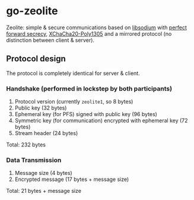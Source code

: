 # go-zeolite
Zeolite: simple & secure communications
based on [libsodium](https://doc.libsodium.org) with
[perfect forward secrecy](https://en.wikipedia.org/wiki/Forward_secrecy),
[XChaCha20-Poly1305](https://en.wikipedia.org/wiki/ChaCha20-Poly1305)
and a mirrored protocol (no distinction between client & server).

## Protocol design
The protocol is completely identical for server & client.

### Handshake (performed in lockstep by both participants)
1. Protocol version (currently `zeolite1`, so 8 bytes)
2. Public key (32 bytes)
4. Ephemeral key (for PFS) signed with public key (96 bytes)
5. Symmetric key (for communication) encrypted with ephemeral key (72 bytes)
6. Stream header (24 bytes)

Total: 232 bytes
### Data Transmission
1. Message size (4 bytes)
2. Encrypted message (17 bytes + message size)

Total: 21 bytes + message size
